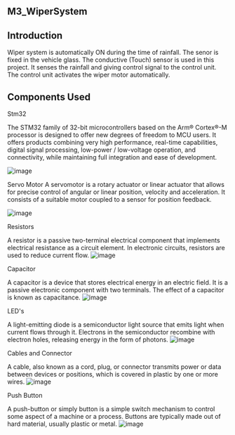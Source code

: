 ## M3_WiperSystem

## Introduction

Wiper system is automatically ON during the time of rainfall. The senor is fixed in the vehicle glass. The conductive (Touch) sensor is used in this project. It senses the rainfall and giving control signal to the control unit. The control unit activates the wiper motor automatically.

## Components Used

Stm32

The STM32 family of 32-bit microcontrollers based on the Arm® Cortex®-M processor is designed to offer new degrees of freedom to MCU users. It offers products combining very high performance, real-time capabilities, digital signal processing, low-power / low-voltage operation, and connectivity, while maintaining full integration and ease of development.

![image](https://user-images.githubusercontent.com/102678112/167770911-b81487e4-ff98-461d-ad48-6cf34fb3f297.png)

Servo Motor
A servomotor is a rotary actuator or linear actuator that allows for precise control of angular or linear position, velocity and acceleration. It consists of a suitable motor coupled to a sensor for position feedback.

![image](https://user-images.githubusercontent.com/102678112/167772572-4d88ecf4-1bdf-468e-a997-ee7a3d892c26.png)


Resistors

A resistor is a passive two-terminal electrical component that implements electrical resistance as a circuit element. In electronic circuits, resistors are used to reduce current flow.
![image](https://user-images.githubusercontent.com/102678112/167771801-68dfad5d-0ba3-4eec-a920-124934a40410.png)


Capacitor

A capacitor is a device that stores electrical energy in an electric field. It is a passive electronic component with two terminals. The effect of a capacitor is known as capacitance.
![image](https://user-images.githubusercontent.com/102678112/167771908-31d64fea-4c18-4444-97e0-68cf25ac7c54.png)

LED's

A light-emitting diode is a semiconductor light source that emits light when current flows through it. Electrons in the semiconductor recombine with electron holes, releasing energy in the form of photons.
![image](https://user-images.githubusercontent.com/102678112/167772029-5ac11090-643f-4a59-aff2-b1d448853f75.png)

Cables and Connector

A cable, also known as a cord, plug, or connector transmits power or data between devices or positions, which is covered in plastic by one or more wires.
![image](https://user-images.githubusercontent.com/102678112/167772180-8ae89217-0607-4c44-b4ff-9f2be223eb10.png)

Push Button

A push-button or simply button is a simple switch mechanism to control some aspect of a machine or a process. Buttons are typically made out of hard material, usually plastic or metal. 
![image](https://user-images.githubusercontent.com/102678112/167772326-b28c886c-9916-49bc-9325-9d8650434ced.png)
